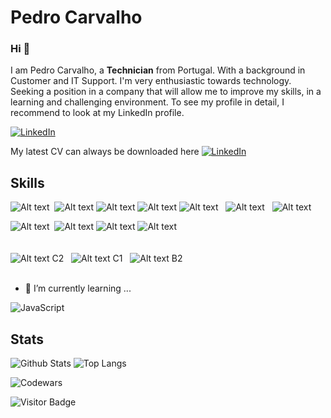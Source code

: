 # Pedro Carvalho

### Hi 👋

I am Pedro Carvalho, a **Technician** from Portugal. With a background in Customer and IT Support. I'm very enthusiastic towards technology. Seeking a position in a company that will allow me to improve my skills, in a learning and challenging environment. To see my profile in detail, I recommend to look at my LinkedIn profile.

[![LinkedIn](https://img.shields.io/badge/linkedin-%230077B5.svg?style=for-the-badge&logo=linkedin&logoColor=white)](https://www.linkedin.com/in/SolutionsArray/)

My latest CV can always be downloaded here [![LinkedIn](https://img.shields.io/badge/linkedin-%230077B5.svg?style=for-the-badge&logo=linkedin&logoColor=white)](http://mixed.solutionsarray.com/cv/)

## Skills

![Alt text](http://mixed.solutionsarray.com/wp-content/uploads/2023/08/Linux5.png) 
&nbsp;![Alt text](http://mixed.solutionsarray.com/wp-content/uploads/2023/08/UNIX.png)
![Alt text](http://mixed.solutionsarray.com/wp-content/uploads/2023/08/php.jpg)
![Alt text](http://mixed.solutionsarray.com/wp-content/uploads/2023/08/Laravel.png)
![Alt text](http://mixed.solutionsarray.com/wp-content/uploads/2023/08/JavaScript.png)
&nbsp;&nbsp;![Alt text](http://mixed.solutionsarray.com/wp-content/uploads/2023/08/Node.js.png)
&nbsp;&nbsp;![Alt text](http://mixed.solutionsarray.com/wp-content/uploads/2023/08/MySQL.png)


![Alt text](http://mixed.solutionsarray.com/wp-content/uploads/2023/08/small_git.png)
&nbsp;![Alt text](http://mixed.solutionsarray.com/wp-content/uploads/2023/08/small_docker.webp)
![Alt text](http://mixed.solutionsarray.com/wp-content/uploads/2023/08/small_podman.png)
![Alt text](https://img.shields.io/badge/kubernetes-white?style=for-the-badge&logo=kubernetes)
<br><br><br>
![Alt text](http://mixed.solutionsarray.com/wp-content/uploads/2023/08/portugal-flag-icon-32.png)&nbsp;C2 &nbsp;
![Alt text](http://mixed.solutionsarray.com/wp-content/uploads/2023/08/united-states-of-america-flag-3d-icon-32.png)&nbsp;C1 &nbsp;
![Alt text](http://mixed.solutionsarray.com/wp-content/uploads/2023/08/spain-flag-icon-32.png)&nbsp;B2
<br><br>    
- 🫡 I’m currently learning ...
  
![JavaScript](https://img.shields.io/badge/-JavaScript-black?style=flat-square&logo=javascript)

## Stats

![Github Stats](https://github-readme-stats.vercel.app/api?username=pedro-su&count_private=true&show_icons=true&include_all_commits=true&theme=prussian&layout=compact)
![Top Langs](https://github-readme-stats.vercel.app/api/top-langs/?username=pedro-su&hide=TeX&layout=compact&theme=prussian)

![Codewars](https://github.r2v.ch/codewars?user=pedcar)

![Visitor Badge](https://visitor-badge.laobi.icu/badge?page_id=pedrocarvalho)

<!--
**pedrocarvalho/pedrocarvalho** is a ✨ _special_ ✨ repository because its `README.md` (this file) appears on your GitHub profile.

Here are some ideas to get you started:

- 🔭 I’m currently working on ...
- 🌱 I’m currently learning ...
- 👯 I’m looking to collaborate on ...
- 🤔 I’m looking for help with ...
- 💬 Ask me about ...
- 📫 How to reach me: ...
- 😄 Pronouns: ...
- ⚡ Fun fact: ...
-->
